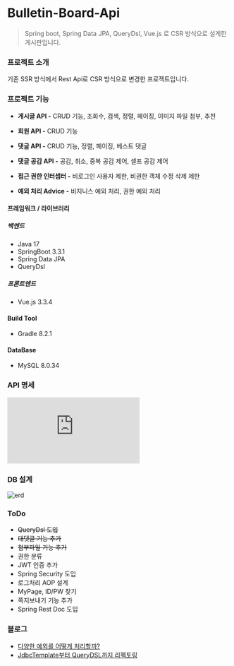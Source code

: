 # Bulletin-Board-Api
> Spring boot, Spring Data JPA, QueryDsl, Vue.js 로 CSR 방식으로 설계한 게시판입니다.

### 프로젝트 소개

기존 SSR 방식에서 Rest Api로 CSR 방식으로 변경한 프로젝트입니다.<br>

### 프로젝트 기능

- **게시글 API -** CRUD 기능, 조회수, 검색, 정렬, 페이징, 이미지 파일 첨부, 추천
- **회원 API -** CRUD 기능
- **댓글 API -** CRUD 기능, 정렬, 페이징, 베스트 댓글
- **댓글 공감 API -** 공감, 취소, 중복 공감 제어, 셀프 공감 제어
  
- **접근 권한 인터셉터 -** 비로그인 사용자 제한, 비권한 객체 수정 삭제 제한
- **예외 처리 Advice -** 비지니스 예외 처리, 권한 예외 처리


#### 프레임워크 / 라이브러리
##### 백엔드
- Java 17
- SpringBoot 3.3.1
- Spring Data JPA
- QueryDsl

##### 프론트엔드
- Vue.js 3.3.4

#### Build Tool
- Gradle 8.2.1

#### DataBase
- MySQL 8.0.34

### API 명세
![api](https://github.com/Arachneee/Bulletin-Board-API/blob/master/doc/api-doc.html)

### DB 설계
![erd](https://github.com/Arachneee/Bulletin-Board-API/assets/66822642/9241c880-9147-48e5-91d4-41810aaf67b1)

### ToDo
- ~~QueryDsl 도입~~
- ~~대댓글 기능 추가~~
- ~~첨부파일 기능 추가~~
- 권한 분류
- JWT 인증 추가
- Spring Security 도입
- 로그처리 AOP 설계
- MyPage, ID/PW 찾기
- 쪽지보내기 기능 추가
- Spring Rest Doc 도입

### 블로그
- [다양한 예외를 어떻게 처리할까?](https://velog.io/@jhg2819/Spring-%EB%8B%A4%EC%96%91%ED%95%9C-%EC%98%88%EC%99%B8%EB%A5%BC-%EC%96%B4%EB%96%BB%EA%B2%8C-%EC%B2%98%EB%A6%AC%ED%95%A0%EA%B9%8C)
- [JdbcTemplate부터 QueryDSL까지 리펙토링](https://velog.io/@jhg2819/QueryDSL-JdbcTemplate%EB%B6%80%ED%84%B0-QueryDSL%EA%B9%8C%EC%A7%80-%EB%8F%99%EC%A0%81%EC%BF%BC%EB%A6%AC-%EB%A6%AC%ED%8E%99%ED%86%A0%EB%A7%81%ED%95%98%EA%B8%B0)